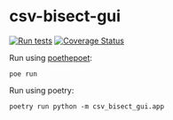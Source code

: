 # csv-bisect-gui
[![Run tests](https://github.com/dfint/csv-bisect-gui/actions/workflows/test.yml/badge.svg)](https://github.com/dfint/csv-bisect-gui/actions/workflows/test.yml)
[![Coverage Status](https://coveralls.io/repos/github/dfint/csv-bisect-gui/badge.svg?branch=main)](https://coveralls.io/github/dfint/csv-bisect-gui?branch=main)

Run using [poethepoet](https://github.com/nat-n/poethepoet):
```
poe run
```

Run using poetry:
```
poetry run python -m csv_bisect_gui.app
```
